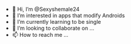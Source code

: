 - 👋 Hi, I’m @Sexyshemale24
- 👀 I’m interested in apps that modify Androids
- 🌱 I’m currently learning to be single
- 💞️ I’m looking to collaborate on ...
- 📫 How to reach me ...

<!---
Sexyshemale24/Sexyshemale24 is a ✨ special ✨ repository because its `README.md` (this file) appears on your GitHub profile.
You can click the Preview link to take a look at your changes.
--->
